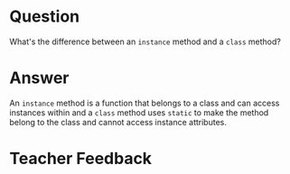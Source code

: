 # Question
What's the difference between an `instance` method and a `class` method?

# Answer
An `instance` method is a function that belongs to a class and can access instances within and a `class` method uses `static` to make the method belong to the class and cannot access instance attributes.

# Teacher Feedback